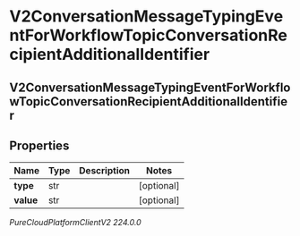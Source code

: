 # V2ConversationMessageTypingEventForWorkflowTopicConversationRecipientAdditionalIdentifier

## V2ConversationMessageTypingEventForWorkflowTopicConversationRecipientAdditionalIdentifier

## Properties

|Name | Type | Description | Notes|
|------------ | ------------- | ------------- | -------------|
| **type** | str |  | [optional] |
| **value** | str |  | [optional] |



_PureCloudPlatformClientV2 224.0.0_
